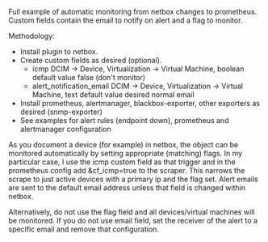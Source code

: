 Full example of automatic monitoring from netbox changes to prometheus. Custom fields contain the email to notify on alert and a flag to monitor.

Methodology:
  * Install plugin to netbox.
  * Create custom fields as desired (optional).
    * icmp  DCIM -> Device, Virtualization -> Virtual Machine, boolean default value false (don't monitor)
    * alert_notification_email  DCIM -> Device, Virtualization -> Virtual Machine, text default value desired normal email
  * Install prometheus, alertmanager, blackbox-exporter, other exporters as desired (snmp-exporter)
  * See examples for alert rules (endpoint down), prometheus and alertmanager configuration

As you document a device (for example) in netbox, the object can be monitored automatically by setting appropriate (matching) flags. In my particular case, I use the icmp custom field as that trigger and in the prometheus config add &cf_icmp=true to the scraper. This narrows the scrape to just active devices with a primary ip and the flag set. Alert emails are sent to the default email address unless that field is changed within netbox.

Alternatively, do not use the flag field and all devices/virtual machines will be monitored.
If you do not use email field, set the receiver of the alert to a specific email and remove that configuration.
